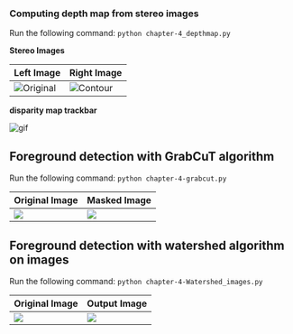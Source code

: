 
### Computing depth map from stereo images

Run the following command:
`python chapter-4_depthmap.py`

**Stereo Images**

Left Image| Right Image
---------|----------
![Original](https://github.com/arpitj07/OpenCV-with-Python/blob/master/Project-3/Images/dis1.jpg) |![Contour](https://github.com/arpitj07/OpenCV-with-Python/blob/master/Project-3/Images/dis2.jpg)


**disparity map trackbar** 

![gif](https://github.com/arpitj07/OpenCV-with-Python/blob/master/Project-3/Images/disparity.gif) 



## Foreground detection with GrabCuT algorithm

Run the following command:
`python chapter-4-grabcut.py`


Original Image | Masked Image 
---------------|--------------
![](https://github.com/arpitj07/OpenCV-with-Python/blob/master/Project-3/Images/image1.jpg) | ![](https://github.com/arpitj07/OpenCV-with-Python/blob/master/Project-3/Images/grabCut.jpg)


## Foreground detection with watershed algorithm on images 

Run the following command:
`python chapter-4-Watershed_images.py`

Original Image | Output Image 
---------------|-------------- 
![](https://github.com/arpitj07/OpenCV-with-Python/blob/master/Project-3/Images/leaf.jpg) | ![](https://github.com/arpitj07/OpenCV-with-Python/blob/master/Project-3/Images/Leaf_output.jpg)

